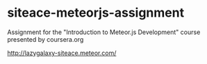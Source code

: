 # siteace-meteorjs-assignment
Assignment for the "Introduction to Meteor.js Development" course presented by coursera.org

http://lazygalaxy-siteace.meteor.com/
